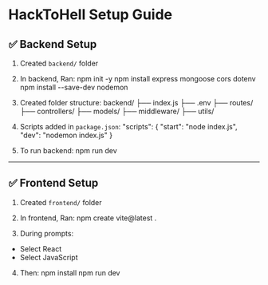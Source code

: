 # HackToHell Setup Guide

## ✅ Backend Setup

1. Created `backend/` folder
2. In backend, Ran:
   npm init -y
   npm install express mongoose cors dotenv
   npm install --save-dev nodemon

3. Created folder structure:
   backend/
   ├── index.js
   ├── .env
   ├── routes/
   ├── controllers/
   ├── models/
   ├── middleware/
   ├── utils/

4. Scripts added in `package.json`:
   "scripts": {
   "start": "node index.js",
   "dev": "nodemon index.js"
   }

5. To run backend:
   npm run dev

---

## ✅ Frontend Setup

1. Created `frontend/` folder
2. In frontend, Ran:
   npm create vite@latest .

3. During prompts:

- Select React
- Select JavaScript

4. Then:
   npm install
   npm run dev
